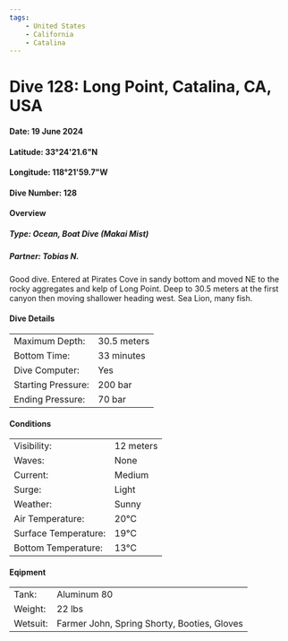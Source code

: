 ```yaml
---
tags:
    - United States
    - California
    - Catalina
---
```

# Dive 128: Long Point, Catalina, CA, USA
#### Date: 19 June 2024
#### Latitude: 33°24'21.6"N 
#### Longitude: 118°21'59.7"W
#### Dive Number: 128
#### Overview
##### Type: Ocean, Boat Dive (Makai Mist)
##### Partner: Tobias N.

Good dive. Entered at Pirates Cove in sandy bottom and moved NE to the rocky aggregates and kelp of Long Point. Deep to 30.5 meters at the first canyon then moving shallower heading west. Sea Lion, many fish.

#### Dive Details 

| | |
|-----|-----|
| Maximum Depth:     | 30.5 meters |
| Bottom Time:       | 33 minutes | 
| Dive Computer:     | Yes | <!--Yes, No-->
| Starting Pressure: | 200 bar | 
| Ending Pressure:   | 70 bar | 

#### Conditions

| | |
|-----|-----|
| Visibility:          | 12 meters |
| Waves:               | None | <!--None, Small, Medium, Large-->
| Current:             | Medium | <!--None, Light, Medium, Strong-->
| Surge:               | Light |     <!--Light, Medium, Strong-->
| Weather:             | Sunny |  <!--Sunny, Partly Cloudy, Cloudy, Rainy, Windy, Foggy-->
| Air Temperature:     | 20°C | 
| Surface Temperature: | 19°C | 
| Bottom Temperature:  | 13°C | 

#### Eqipment 

| | |
|-----|-----|
| Tank:    | Aluminum 80 |
| Weight:  | 22 lbs | 
| Wetsuit: | Farmer John, Spring Shorty, Booties, Gloves | 
